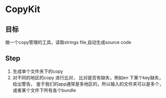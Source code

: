 CopyKit
=====

## 目标
做一个copy管理的工具，读取strings file,自动生成source code

## Step
1. 生成单个文件夹下的copy 
2. 对不同的地区的copy 进行比对， 比对是否有缺失，例如en 下某个key缺失， 给出警告， 鉴于我们的app通常是多地区的，所以输入的文件夹可以是多个，或者某个文件下所有各个bundle